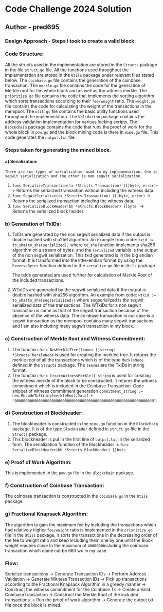 # **Code Challenge 2024 Solution**
## **Author - pred695**

### Design Approach - Steps I took to create a valid block

### Code Structure:
 All the structs used in the implementation are stored in the `Structs` package in the file `struct.go` file.
 All the functions used throughout the implementation are stored in the `Utils` package under relevant files stated below.
 The `coinbase.go` file contains the generation of the coinbase transaction.
 The `merkle.go` file contains the code for the generation of Merkle root for the whole block and as well as the witness merkle.
 The `prioritize.go` file contains the code that implements the sorting algorithm which sorts transactions according to their `fee/weight` ratio.
 The `weight.go` file contains the code for calculating the weight of the transactions in the mempool.
 The `util.go` file contains the basic utility functions used throughout the implementation.
 The `Validation` package contains the address validation implementation for various locking scripts.
 The `Blockchain` package contains the code that runs the proof of work for the whole block in `pow.go` and the block mining code is there in `mine.go` file. This code generates the `output.txt` file.

### Steps taken for generating the mined block.

#### a) Serialization: 
    There are two types of serialization used in my implementation. One is segwit serialization and the other is non segwit serialization.
   1) `func SerializeTransaction(tx *Structs.Transaction) ([]byte, error)`-> Returns the serialized transaction without including the witness data. 
   2) `func SegWitSerialize(tx *Structs.Transaction) ([]byte, error)` -> Returns the serialized transaction including the witness data.
   3) `func SerializeBlockHeader(bh *Structs.BlockHeader) []byte ` -> Returns the serialized block header.

### b) Generation of TxIDs:
   1) TxIDs are generated by the non segwit serialized data if the output is double hashed with sha256 algorithm.
        An example from code: `txid := to_sha(to_sha(serialized))` where `to_sha` function implements sha256 algorithm on a stream of bytes. and the `serialized` variable is the output of the non segwit serialization.
        This txid generated is in the big endian format. It is transformed into the little-endian format by using the `ReverseBytes` function defined in the `serialize.go` file in `Utils` package.
        
        The txids generated are used further for calculation of Merkle Root of the included transactions.
   2) WTxIDs are generated by the segwit serialized data if the output is double hashed with sha256 algorithm.
        An example from code: `wtxid := to_sha(to_sha(segserialized))` where segserialized is the segwit serialized data of the transactions. The WTxIDs for a non segwit transaction is same as that of the segwit transaction because of the absence of the witness data. 
        The coinbase transaction in our case is a segwit transaction as the mempool contains many segwit transactions and I am also including many segwit transaction in my block.
   
### c) Construction of Merkle Root and Witness Commitment:
   1) The function `func NewMerkleTree(leaves []string) *Structs.MerkleNode` is used for creating the merklee tree. It returns the merkle root of all the transactions which is of the type `MerkleNode` defined in the `Structs` package. The `leaves` are the TxIDs in string format.
   2) The function `func CreateWitnessMerkle() string` is used for creating the witness merkle of the block to be constructed. It returns the witness commitment which is included in the Coinbase Transaction. Code snippet of witness commitment generation
   `commitment_string := hex.EncodeToString(merkleRoot.Data) + "0000000000000000000000000000000000000000000000000000000000000000"`.

### d) Construction of Blockheader:
   1) The blockheader is constructed in the `mine.go` function in the `Blockchain` package. It is of the type `BlockHeader` defined in `struct.go` file in the `Structs` package.
   2) This blockheader is put in the first line of `output.txt` in the serialized form. The serialization function of the Blockheader is `func SerializeBlockHeader(bh *Structs.BlockHeader) []byte`. 

### e) Proof of Work Algorithm:
   This is implemented in the `pow.go` file in the `Blockchain` package. 

### f) Construction of Coinbase Transaction:
   The coinbase transaction is constructed in the `coinbase.go` in the `Utils` package.

### g) Fractional Knapsack Algorithm:
   The algorithm to gain the maximum fee by including the transactions which had relatively higher `fee/weight` ratio is implemented in the `prioritize.go` file in the `Utils` package. It sorts the transactions in the decreasing order of the fee to weight ratio and keep including them one by one until the Block weight reaches close to the maximum of `4000000`including the coinbase transaction which came out be 660 wu in my case.

### Flow:
  Serialize transactions -> Generate Transaction IDs -> Perform Address Validation -> Generate Witness Transaction IDs -> Pick up transactions according to the Fractional Knapsack Algorithm in a greedy manner -> Construct the witness commitment for the Coinbase Tx -> Create a Valid Coinbase transaction -> Construct the Merkle Root of the included transactions -> Run the proof of work algorithm -> Generate the output.txt file once the block is mined.




